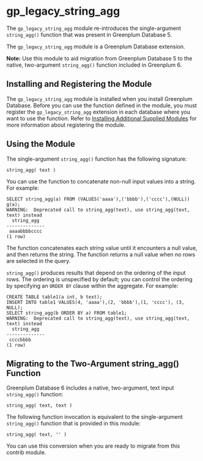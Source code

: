 # gp\_legacy\_string\_agg 

The `gp_legacy_string_agg` module re-introduces the single-argument `string_agg()` function that was present in Greenplum Database 5.

The `gp_legacy_string_agg` module is a Greenplum Database extension.

**Note:** Use this module to aid migration from Greenplum Database 5 to the native, two-argument `string_agg()` function included in Greenplum 6.

## <a id="topic_reg"></a>Installing and Registering the Module 

The `gp_legacy_string_agg` module is installed when you install Greenplum Database. Before you can use the function defined in the module, you must register the `gp_legacy_string_agg` extension in each database where you want to use the function. Refer to [Installing Additional Supplied Modules](../../install_guide/install_modules.html) for more information about registering the module.

## <a id="topic_use"></a>Using the Module 

The single-argument `string_agg()` function has the following signature:

```
string_agg( text )
```

You can use the function to concatenate non-null input values into a string. For example:

```
SELECT string_agg(a) FROM (VALUES('aaaa'),('bbbb'),('cccc'),(NULL)) g(a);
WARNING:  Deprecated call to string_agg(text), use string_agg(text, text) instead
  string_agg  
--------------
 aaaabbbbcccc
(1 row)
```

The function concatenates each string value until it encounters a null value, and then returns the string. The function returns a null value when no rows are selected in the query.

`string_agg()` produces results that depend on the ordering of the input rows. The ordering is unspecified by default; you can control the ordering by specifying an `ORDER BY` clause within the aggregate. For example:

```
CREATE TABLE table1(a int, b text);
INSERT INTO table1 VALUES(4, 'aaaa'),(2, 'bbbb'),(1, 'cccc'), (3, NULL);
SELECT string_agg(b ORDER BY a) FROM table1;
WARNING:  Deprecated call to string_agg(text), use string_agg(text, text) instead
  string_agg  
--------------
 ccccbbbb
(1 row)
```

## <a id="topic_migrate"></a>Migrating to the Two-Argument string\_agg\(\) Function 

Greenplum Database 6 includes a native, two-argument, text input `string_agg()` function:

```
string_agg( text, text )
```

The following function invocation is equivalent to the single-argument `string_agg()` function that is provided in this module:

```
string_agg( text, '' )
```

You can use this conversion when you are ready to migrate from this contrib module.

